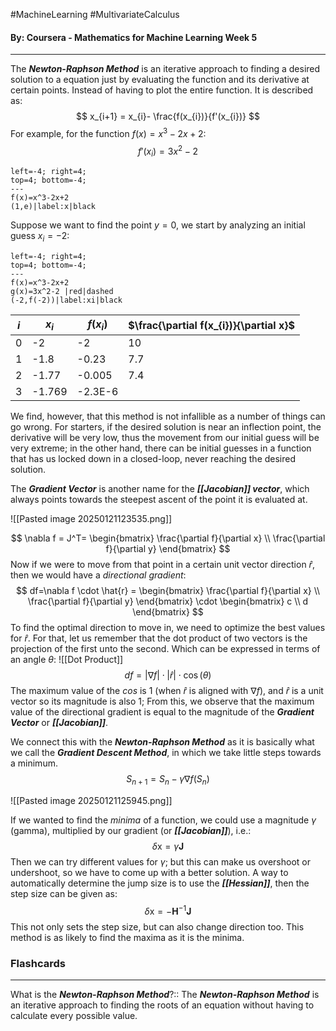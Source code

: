 #MachineLearning #MultivariateCalculus
#### By: Coursera - Mathematics for Machine Learning Week 5
---
The ***Newton-Raphson Method*** is an iterative approach to finding a desired solution to a equation just by evaluating the function and its derivative at certain points. Instead of having to plot the entire function. It is described as:
$$
x_{i+1} = x_{i}- \frac{f(x_{i})}{f'(x_{i})}
$$
For example, for the function $f(x)=x^3-2x+2$:
$$
f'(x_{i})=3x^2-2
$$

```desmos-graph
left=-4; right=4;
top=4; bottom=-4;
---
f(x)=x^3-2x+2
(1,e)|label:x|black
```

Suppose we want to find the point $y=0$, we start by analyzing an initial guess $x_i=-2$:

```desmos-graph
left=-4; right=4;
top=4; bottom=-4;
---
f(x)=x^3-2x+2
g(x)=3x^2-2 |red|dashed
(-2,f(-2))|label:xi|black
```

| $i$ | **$x_{i}$** | **$f(x_i)$** | **$\frac{\partial f(x_{i})}{\partial x}$** |
|:---:| ----------- | ------------ | ------------------------------------------ |
|  0  | -2          | -2           | 10                                         |
|  1  | -1.8        | -0.23        | 7.7                                        |
|  2  | -1.77       | -0.005       | 7.4                                        |
|  3  | -1.769      | -2.3E-6      |                                            |

We find, however, that this method is not infallible as a number of things can go wrong. For starters, if the desired solution is near an inflection point, the derivative will be very low, thus the movement from our initial guess will be very extreme; in the other hand, there can be initial guesses in a function that has us locked down in a closed-loop, never reaching the desired solution.

The ***Gradient Vector*** is another name for the ***[[Jacobian]] vector***, which always points towards the steepest ascent of the point it is evaluated at.

![[Pasted image 20250121123535.png]]

$$
\nabla f = J^T= \begin{bmatrix}
\frac{\partial f}{\partial x} \\
\frac{\partial f}{\partial y}
\end{bmatrix}
$$
Now if we were to move from that point in a certain unit vector direction $\hat{r}$, then we would have a *directional gradient*: 
$$
df=\nabla f \cdot \hat{r} = \begin{bmatrix}
\frac{\partial f}{\partial x} \\
\frac{\partial f}{\partial y}
\end{bmatrix} \cdot \begin{bmatrix}
c \\
d
\end{bmatrix}
$$
To find the optimal direction to move in, we need to optimize the best values for $\hat{r}$. For that, let us remember that the dot product of two vectors is the projection of the first unto the second. Which can be expressed in terms of an angle $\theta$:
![[Dot Product]]
$$
df =|\nabla f| \cdot |\hat{r}| \cdot \cos(\theta)
$$
The maximum value of the $cos$ is $1$ (when $\hat{r}$ is aligned with $\nabla f$), and $\hat{r}$ is a unit vector so its magnitude is also $1$; From this, we observe that the maximum value of the directional gradient is equal to the magnitude of the ***Gradient Vector*** or ***[[Jacobian]]***.

We connect this with the ***Newton-Raphson Method*** as it is basically what we call the ***Gradient Descent Method***, in which we take little steps towards a minimum.
$$
S_{n+1} = S_{n} - \gamma \nabla f(S_{n})
$$

![[Pasted image 20250121125945.png]]

If we wanted to find the *minima* of a function, we could use a magnitude $\gamma$ (gamma), multiplied by our gradient (or ***[[Jacobian]]***), i.e.:
$$
\delta \text{x} = \gamma \pmb J
$$
Then we can try different values for $\gamma$; but this can make us overshoot or undershoot, so we have to come up with a better solution. A way to automatically determine the jump size is to use the ***[[Hessian]]***, then the step size can be given as:
$$
\delta \text{x} = -\pmb H^{-1}\pmb J
$$
This not only sets the step size, but can also change direction too. This method is as likely to find the maxima as it is the minima.
### Flashcards
---
What is the ***Newton-Raphson Method***?:: The ***Newton-Raphson Method*** is an iterative approach to finding the roots of an equation without having to calculate every possible value.
<!--SR:!2025-03-16,27,270-->

